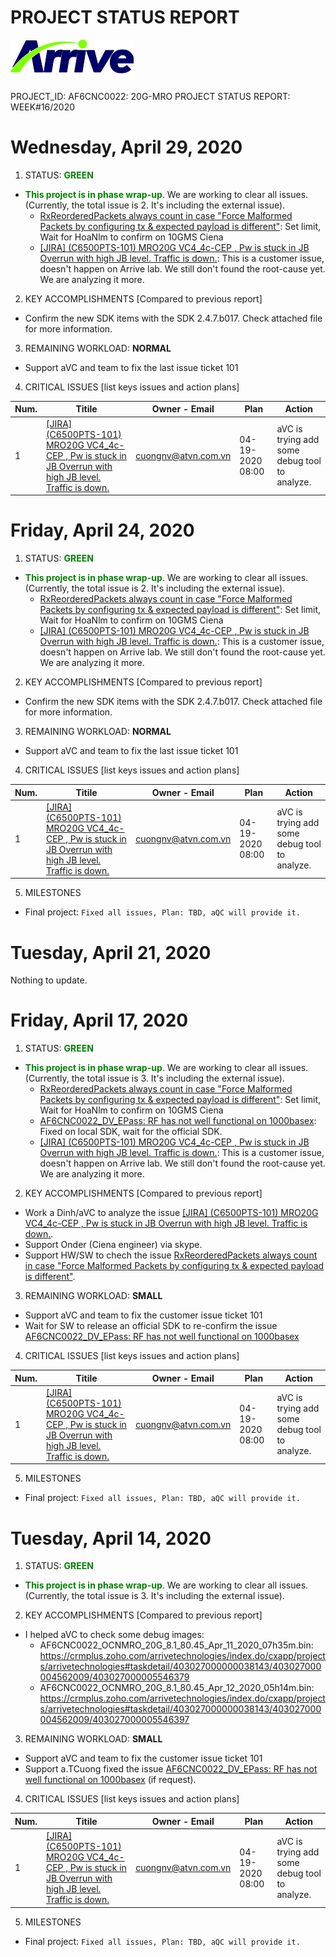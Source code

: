 # PROJECT STATUS REPORT

[![Arrive](https://raw.githubusercontent.com/dangtv271202/atvn/master/ArriveTechLogoBlue.png)](https://www.arrivetechnologies.com)

PROJECT_ID: AF6CNC0022: 20G-MRO
PROJECT STATUS REPORT: WEEK#16/2020

# Wednesday, April 29, 2020

1. STATUS: **<span style="color:GREEN">GREEN**

  * **<span style="color:GREEN">This project is in phase wrap-up**. We are working to clear all issues. (Currently, the total issue is 2. It's including the external issue).
    - [RxReorderedPackets always count in case "Force Malformed Packets by configuring tx & expected payload is different"][V5-908]: Set limit, Wait for HoaNlm to confirm on 10GMS Ciena
    - [[JIRA] (C6500PTS-101) MRO20G VC4_4c-CEP , Pw is stuck in JB Overrun with high JB level. Traffic is down.][V5-911]: This is a customer issue, doesn't happen on Arrive lab. We still don't found the root-cause yet. We are analyzing it more.

2. KEY ACCOMPLISHMENTS [Compared to previous report]

  * Confirm the new SDK items with the SDK 2.4.7.b017. Check attached file for more information.

3. REMAINING WORKLOAD: **NORMAL**

  * Support aVC and team to fix the last issue ticket 101

4. CRITICAL ISSUES [list keys issues and action plans]

|Num. |Titile |Owner - Email |Plan |Action |
| ------ | ------ | ------ | ------ | ------ |
| 1 | [[JIRA] (C6500PTS-101) MRO20G VC4_4c-CEP , Pw is stuck in JB Overrun with high JB level. Traffic is down.][V5-911] | cuongnv@atvn.com.vn | 04-19-2020 08:00 | aVC is trying add some debug tool to analyze.|


# Friday, April 24, 2020

1. STATUS: **<span style="color:GREEN">GREEN**

  * **<span style="color:GREEN">This project is in phase wrap-up**. We are working to clear all issues. (Currently, the total issue is 2. It's including the external issue).
    - [RxReorderedPackets always count in case "Force Malformed Packets by configuring tx & expected payload is different"][V5-908]: Set limit, Wait for HoaNlm to confirm on 10GMS Ciena
    - [[JIRA] (C6500PTS-101) MRO20G VC4_4c-CEP , Pw is stuck in JB Overrun with high JB level. Traffic is down.][V5-911]: This is a customer issue, doesn't happen on Arrive lab. We still don't found the root-cause yet. We are analyzing it more.

2. KEY ACCOMPLISHMENTS [Compared to previous report]

  * Confirm the new SDK items with the SDK 2.4.7.b017. Check attached file for more information.

3. REMAINING WORKLOAD: **NORMAL**

  * Support aVC and team to fix the last issue ticket 101

4. CRITICAL ISSUES [list keys issues and action plans]

|Num. |Titile |Owner - Email |Plan |Action |
| ------ | ------ | ------ | ------ | ------ |
| 1 | [[JIRA] (C6500PTS-101) MRO20G VC4_4c-CEP , Pw is stuck in JB Overrun with high JB level. Traffic is down.][V5-911] | cuongnv@atvn.com.vn | 04-19-2020 08:00 | aVC is trying add some debug tool to analyze.|



5. MILESTONES

  * Final project: ```Fixed all issues, Plan: TBD, aQC will provide it.```


# Tuesday, April 21, 2020

Nothing to update.

# Friday, April 17, 2020

1. STATUS: **<span style="color:GREEN">GREEN**

  * **<span style="color:GREEN">This project is in phase wrap-up**. We are working to clear all issues. (Currently, the total issue is 3. It's including the external issue).
    - [RxReorderedPackets always count in case "Force Malformed Packets by configuring tx & expected payload is different"][V5-908]: Set limit, Wait for HoaNlm to confirm on 10GMS Ciena
    - [AF6CNC0022_DV_EPass: RF has not well functional on 1000basex][V5-913]: Fixed on local SDK, wait for the official SDK.
    - [[JIRA] (C6500PTS-101) MRO20G VC4_4c-CEP , Pw is stuck in JB Overrun with high JB level. Traffic is down.][V5-911]: This is a customer issue, doesn't happen on Arrive lab. We still don't found the root-cause yet. We are analyzing it more.

2. KEY ACCOMPLISHMENTS [Compared to previous report]

  * Work a Dinh/aVC to analyze the issue [[JIRA] (C6500PTS-101) MRO20G VC4_4c-CEP , Pw is stuck in JB Overrun with high JB level. Traffic is down.][V5-911].
  * Support Onder (Ciena engineer) via skype.
  * Support HW/SW to chech the issue [RxReorderedPackets always count in case "Force Malformed Packets by configuring tx & expected payload is different"][V5-908].

3. REMAINING WORKLOAD: **SMALL**

  * Support aVC and team to fix the customer issue ticket 101
  * Wait for SW to release an official SDK to re-confirm the issue [AF6CNC0022_DV_EPass: RF has not well functional on 1000basex][V5-913]

4. CRITICAL ISSUES [list keys issues and action plans]

|Num. |Titile |Owner - Email |Plan |Action |
| ------ | ------ | ------ | ------ | ------ |
| 1 | [[JIRA] (C6500PTS-101) MRO20G VC4_4c-CEP , Pw is stuck in JB Overrun with high JB level. Traffic is down.][V5-911] | cuongnv@atvn.com.vn | 04-19-2020 08:00 | aVC is trying add some debug tool to analyze.|



5. MILESTONES

  * Final project: ```Fixed all issues, Plan: TBD, aQC will provide it.```


# Tuesday, April 14, 2020

1. STATUS: **<span style="color:GREEN">GREEN**

  * **<span style="color:GREEN">This project is in phase wrap-up**. We are working to clear all issues. (Currently, the total issue is 3. It's including the external issue).

2. KEY ACCOMPLISHMENTS [Compared to previous report]

  * I helped aVC to check some debug images:
    - AF6CNC0022_OCNMRO_20G_8.1_80.45_Apr_11_2020_07h35m.bin: https://crmplus.zoho.com/arrivetechnologies/index.do/cxapp/projects/arrivetechnologies#taskdetail/403027000000038143/403027000004562009/403027000005546379
    - AF6CNC0022_OCNMRO_20G_8.1_80.45_Apr_12_2020_05h14m.bin: https://crmplus.zoho.com/arrivetechnologies/index.do/cxapp/projects/arrivetechnologies#taskdetail/403027000000038143/403027000004562009/403027000005546397

3. REMAINING WORKLOAD: **SMALL**

  * Support aVC and team to fix the customer issue ticket 101
  * Support a.TCuong fixed the issue [AF6CNC0022_DV_EPass: RF has not well functional on 1000basex][V5-913] (if request).

4. CRITICAL ISSUES [list keys issues and action plans]

|Num. |Titile |Owner - Email |Plan |Action |
| ------ | ------ | ------ | ------ | ------ |
| 1 | [[JIRA] (C6500PTS-101) MRO20G VC4_4c-CEP , Pw is stuck in JB Overrun with high JB level. Traffic is down.][V5-911] | cuongnv@atvn.com.vn | 04-19-2020 08:00 | aVC is trying add some debug tool to analyze.|



5. MILESTONES

  * Final project: ```Fixed all issues, Plan: TBD, aQC will provide it.```


[//]: # (These are reference links used in the body of this note and get stripped out when the markdown processor does its job. There is no need to format nicely because it shouldn't be seen. Thanks SO - http://stackoverflow.com/questions/4823468/store-comments-in-markdown-syntax)

  [V5-913]:<https://crmplus.zoho.com/arrivetechnologies/index.do/cxapp/projects/arrivetechnologies#buginfo/403027000000038143/403027000005479169>
  [V5-911]:<https://crmplus.zoho.com/arrivetechnologies/index.do/cxapp/projects/arrivetechnologies#buginfo/403027000000038143/403027000005218144>
  [V5-908]:<https://crmplus.zoho.com/arrivetechnologies/index.do/cxapp/projects/arrivetechnologies#buginfo/403027000000038143/403027000005167385>
